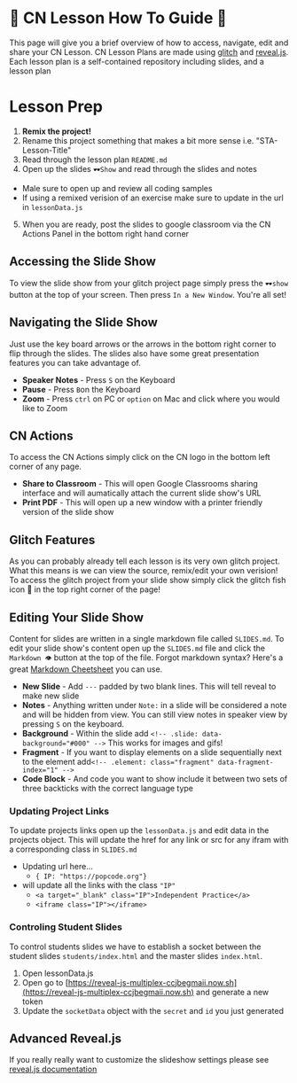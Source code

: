 # 📘 CN Lesson How To Guide 📘

This page will give you a brief overview of how to access, navigate, edit and share your CN Lesson.
CN Lesson Plans are made using [glitch](https://glitch.com/) and [reveal.js](https://github.com/hakimel/reveal.js/).
Each lesson plan is a self-contained repository including slides, and a lesson plan

# Lesson Prep
1. **Remix the project!**
2. Rename this project something that makes a bit more sense i.e. "STA-Lesson-Title"
3. Read through the lesson plan `README.md`
4. Open up the slides `🕶️Show` and read through the slides and notes
  - Male sure to open up and review all coding samples
  - If using a remixed verision of an exercise make sure to update in the url in `lessonData.js`
5. When you are ready, post the slides to google classroom via the CN Actions Panel in the bottom right hand corner


## Accessing the Slide Show

To view the slide show from your glitch project page simply press the `🕶️show` button at the top of your screen. Then press `In a New Window`. You're all set!

## Navigating the Slide Show

Just use the key board arrows or the arrows in the bottom right corner to flip through the slides.
The slides also have some great presentation features you can take advantage of.

- **Speaker Notes** - Press `S` on the Keyboard
- **Pause** - Press `B`on the Keyboard
- **Zoom** - Press `ctrl` on PC or `option` on Mac and click where you would like to Zoom

## CN Actions

To access the CN Actions simply click on the CN logo in the bottom left corner of any page.

- **Share to Classroom** - This will open Google Classrooms sharing interface and will aumatically attach the current slide show's URL
- **Print PDF** - This will open up a new window with a printer friendly version of the slide show

## Glitch Features

As you can probably already tell each lesson is its very own glitch project. What this means is we can view the source, remix/edit your own verision!
To access the glitch project from your slide show simply click the glitch fish icon 🎏 in the top right corner of the page!

## Editing Your Slide Show

Content for slides are written in a single markdown file called `SLIDES.md`.
To edit your slide show's content open up the `SLIDES.md` file and click the `Markdown 👁️` button at the top of the file.
Forgot markdown syntax? Here's a great [Markdown Cheetsheet](https://github.com/adam-p/markdown-here/wiki/Markdown-Cheatsheet) you can use.

- **New Slide** - Add `---` padded by two blank lines. This will tell reveal to make new slide
- **Notes** - Anything written under `Note:` in a slide will be considered a note and will be hidden from view. You can still view notes in speaker view by pressing `S` on the keyboard.
- **Background** - Within the slide add `<!-- .slide: data-background="#000" -->` This works for images and gifs!
- **Fragment** - If you want to display elements on a slide sequentially next to the element add`<!-- .element: class="fragment" data-fragment-index="1" -->`
- **Code Block** - And code you want to show include it between two sets of three backticks with the correct language type

### Updating Project Links

To update projects links open up the `lessonData.js` and edit data in the projects object.
This will update the href for any link or src for any ifram with a corresponding class in `SLIDES.md`

- Updating url here...
  - `{ IP: "https://popcode.org"}`
- will update all the links with the class `"IP"`
  - `<a target="_blank" class="IP">Independent Practice</a>`
   - `<iframe class="IP"></iframe>`
   
### Controling Student Slides

To control students slides we have to establish a socket between the student slides `students/index.html`
and the master slides `index.html`. 
1. Open lessonData.js
2. Open go to [https://reveal-js-multiplex-ccjbegmaii.now.sh](https://reveal-js-multiplex-ccjbegmaii.now.sh) and generate a new token
3. Update the `socketData` object with the `secret` and `id` you just generated

## Advanced Reveal.js

If you really really want to customize the slideshow settings please see [reveal.js documentation](https://github.com/hakimel/reveal.js/)
